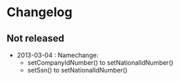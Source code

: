 # Changelog

## Not released
* 2013-03-04 : Namechange: 
    * setCompanyIdNumber() to setNationalIdNumber()
    * setSsn() to setNationalIdNumber()
    
